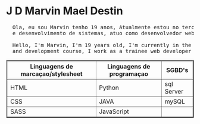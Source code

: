 <h1>J D Marvin Mael Destin</h1>

<pre>
  Ola, eu sou Marvin tenho 19 anos, Atualmente estou no terceiro período no curso de análise 
  e desenvolvimento de sistemas, atuo como desenvolvedor web trainee na softfocus.
  
  Hello, I'm Marvin, I'm 19 years old, I'm currently in the second period in the systems analysis
  and development course, I work as a trainee web developer at softfocus.
</pre>

<table border="2">
  <tr>
    <th>Linguagens de marcaçao/stylesheet</th>
    <th>Linguagens de programaçao</th>
    <th>SGBD's</th>
  </tr>
  
  <tr>
    <td>HTML</td>
    <td>Python</td>
    <td>sql Server</td>
  </tr>
  
   <tr>
    <td>CSS</td>
    <td>JAVA</td>
    <td>mySQL</td>
  </tr>
  
   <tr>
    <td>SASS</td>
    <td>JavaScript</td>
    <td></td>
  </tr>
</table>
